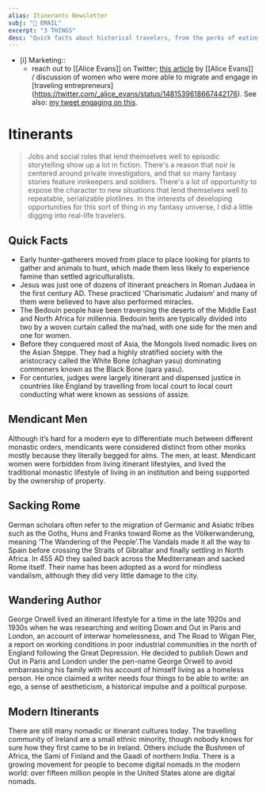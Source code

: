 ```yaml
---
alias: Itinerants Newsletter
subj: "📗 EMAIL"
excerpt: "3 THINGS" 
desc: "Quick facts about historical travelers, from the perks of eating on the go to the quirks of gender in the Middle Ages."
---
```


* [i] Marketing:: 
	* reach out to [[Alice Evans]] on Twitter;  [this article](https://read.readwise.io/new/read/01fsa3zq10es01j4rzpyajx96p) by [[Alice Evans]] / discussion of women who were more able to migrate and engage in [traveling entrepreneurs] (https://twitter.com/_alice_evans/status/1481539618667442176). See also: [my tweet engaging on this](https://twitter.com/EleanorKonik/status/1481665481564114951). 

# Itinerants
> Jobs and social roles that lend themselves well to episodic storytelling show up a lot in fiction. There's a reason that noir is centered around private investigators, and that so many fantasy stories feature innkeepers and soldiers. There's a lot of opportunity to expose the character to new situations that lend themselves well to repeatable, serializable plotlines. In the interests of developing opportunities for this sort of thing in my fantasy universe, I did a little digging into real-life travelers. 

## Quick Facts

- Early hunter-gatherers moved from place to place looking for plants to gather and animals to hunt, which made them less likely to experience famine than settled agriculturalists.
- Jesus was just one of dozens of itinerant preachers in Roman Judaea in the first century AD. These practiced ‘Charismatic Judaism’ and many of them were believed to have also performed miracles.
- The Bedouin people have been traversing the deserts of the Middle East and North Africa for millennia. Bedouin tents are typically divided into two by a woven curtain called the ma’nad, with one side for the men and one for women.
- Before they conquered most of Asia, the Mongols lived nomadic lives on the Asian Steppe. They had a highly stratified society with the aristocracy called the White Bone (chaghan yasu) dominating commoners known as  the Black Bone (qara yasu).
- For centuries, judges were largely itinerant and dispensed justice in countries like England by travelling from local court to local court conducting what were known as sessions of assize.

## Mendicant Men
Although it’s hard for a modern eye to differentiate much between different monastic orders, mendicants were considered distinct from other monks mostly because they literally begged for alms. The men, at least. Mendicant women were forbidden from living itinerant lifestyles, and lived the traditional monastic lifestyle of living in an institution and being supported by the ownership of property.

## Sacking Rome

German scholars often refer to the migration of Germanic and Asiatic tribes such as the Goths, Huns and Franks toward Rome as the Völkerwanderung, meaning ‘The Wandering of the People’.The Vandals made it all the way to Spain before crossing the Straits of Gibraltar and finally settling in North Africa. In 455 AD they sailed back across the Mediterranean and sacked Rome itself. Their name has been adopted as a word for mindless vandalism, although they did very little damage to the city.

## Wandering Author

George Orwell lived an itinerant lifestyle for a time in the late 1920s and 1930s when he was researching and writing Down and Out in Paris and London, an account of interwar homelessness, and The Road to Wigan Pier, a report on working conditions in poor industrial communities in the north of England following the Great Depression. He decided to publish Down and Out in Paris and London under the pen-name George Orwell to avoid embarrassing his family with his account of himself living as a homeless person. He once claimed a writer needs four things to be able to write: an ego, a sense of aestheticism, a historical impulse and a political purpose.

## Modern Itinerants

There are still many nomadic or itinerant cultures today. The travelling community of Ireland are a small ethnic minority, though nobody knows for sure how they first came to be in Ireland. Others include the Bushmen of Africa, the Sami of Finland and the Gaadi of northern India. There is a growing movement for people to become digital nomads in the modern world: over fifteen million people in the United States alone are digital nomads.

